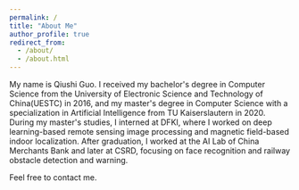 ```yaml
---
permalink: /
title: "About Me"
author_profile: true
redirect_from: 
  - /about/
  - /about.html
---
```


My name is Qiushi Guo. I received my bachelor's degree in Computer Science from the University of Electronic Science and Technology of China(UESTC) in 2016, and my master's degree in Computer Science with a specialization in Artificial Intelligence from TU Kaiserslautern in 2020. During my master's studies, I interned at DFKI, where I worked on deep learning-based remote sensing image processing and magnetic field-based indoor localization. After graduation, I worked at the AI Lab of China Merchants Bank and later at CSRD, focusing on face recognition and railway obstacle detection and warning.

Feel free to contact me.


